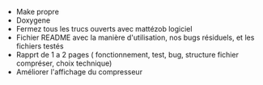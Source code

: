 * Make propre
* Doxygene
* Fermez tous les trucs ouverts avec mattézob logiciel
* Fichier README avec la manière d'utilisation, nos bugs résiduels, et les fichiers testés
* Rapprt de 1 a 2 pages ( fonctionnement, test, bug, structure fichier compréser, choix technique)
* Améliorer l'affichage du compresseur
